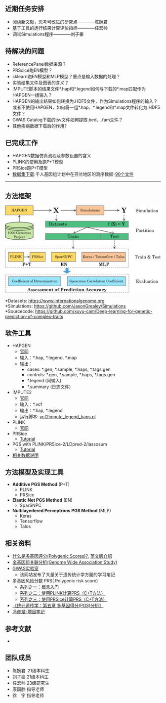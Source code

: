 ## 近期任务安排
- 阅读新文献，思考可改进的研究点————陈婉君
- 基于工具的运行结果计算评价指标————任宏帅
- 调试Simulations程序————刘子豪

## 待解决的问题
- ReferencePanel数据来源？
- PRScice跑EN模型？
- sklearn跑EN模型和MLP模型？重点是输入数据的处理？
- 实验结果文件及图表的含义？
- IMPUTE脚本的结果文件\*.hap和*.legend如何与下载的\*.map匹配作为HAPGEN一组输入？
- HAPGEN的输出结果如何转换为.HDF5文件，作为Simulations程序的输入？或者不使用HAPGEN，如何将一组\*.hap、\*.legend和\*.map文件转化为.HDF5文件？
- GWAS Catalog下载的tsv文件如何提取.bed、.fam文件？
- 其他疾病数据下载后的作用?

## 已完成工作
- HAPGEN数据仿真流程及参数设置的含义
- PLINK的使用及跑P+T模型
- PRSice跑P+T模型
- [数据集下载](https://www.internationalgenome.org/data-portal/population/FIN):千人基因组计划中在芬兰地区的测序数据-[90个文件](90-dadaset-links.txt)

-----
## 方法框架
<center><a title="framework"><img src="framework.png" width="600"/></a></center>  

*Datasets: <https://www.internationalgenome.org>  
*Simulations: <https://github.com/JasonGrealey/Simulations>  
*Sourcecode: <https://github.com/xuyu-cam/Deep-learning-for-genetic-prediction-of-complex-traits>

## 软件工具
- HAPGEN
  - [官网](https://mathgen.stats.ox.ac.uk/genetics_software/hapgen/hapgen2.html)
  - 输入：\*.hap, \*.legend, \*.map
  - 输出：
    - cases: \*.gen, \*.sample, \*.haps, \*.tags.gen
    - controls: \*.gen, \*.sample, \*.haps, \*.tags.gen
    - \*.legend (同输入)
    - \*.summary (日志文件)
- IMPUTE2
  - [官网](https://mathgen.stats.ox.ac.uk/impute/impute_v2.html#home)
  - 输入：\*.vcf
  - 输出：\*.hap, \*.legend
  - 运行脚本: [vcf2impute_legend_haps.pl](https://mathgen.stats.ox.ac.uk/impute/scripts/vcf2impute_legend_haps)
- PLINK
  - [官网](https://www.cog-genomics.org/plink/)
- PRSice
  - [Tutorial](https://choishingwan.github.io/PRSice/)
- PGS with PLINK/PRSice-2/LDpred-2/lassosum
  - [Tutorial](https://choishingwan.github.io/PRS-Tutorial/)
- [相关数据说明](data-description.md)
## 方法模型及实现工具
- **Additive PGS Method** (P+T)
  - PLINK
  - PRSice
- **Elastic Net PGS Method** (EN)
  - SparSNPC
- **Nultilayedered Perceptrons PGS Method** (MLP)
  - Keras
  - Tensorflow
  - Talos

## 相关资料
- [什么是多基因评分(Polygenic Scores)?](https://zhuanlan.zhihu.com/p/368701300), [英文版介绍](http://polygenicscores.org/explained/)
- [全基因组关联分析(Genome Wide Association Study)](https://baike.baidu.com/item/%E5%85%A8%E5%9F%BA%E5%9B%A0%E7%BB%84%E5%85%B3%E8%81%94%E5%88%86%E6%9E%90/9483732?fr=aladdin)
- [GWAS实验室](https://gwaslab.com/)
  - 该网站发布了大量关于遗传统计学方面的学习笔记
- 多基因风险分数 PRS( Polygenic risk score)
  - [系列之一：概念入门](https://zhuanlan.zhihu.com/p/396268778?ivk_sa=1024320u)
  - [系列之二：使用PLINK计算PRS（C+T方法）](https://zhuanlan.zhihu.com/p/401122336)
  - [系列之三：使用PRSice计算PRS（C+T方法）](https://zhuanlan.zhihu.com/p/407548340)
- [《统计遗传学：第五章 多基因得分(PGS)分析》](https://wenku.baidu.com/view/7a766a30f22d2af90242a8956bec0975f465a496?aggId=7a766a30f22d2af90242a8956bec0975f465a496&fr=catalogMain&_wkts_=1671794745568&bdQuery=Polygenic+scores+%28PGS%29)
- [冯彦斌-项目笔记](https://www.mubucm.com/doc/rpvKpUCTCS)
## 参考文献
- 
## 团队成员
- 陈婉君 21级本科生
- 刘子豪 21级本科生
- 任宏帅 23级研究生
- 康国胜 指导老师
- 徐&ensp;&ensp;宇 指导老师
